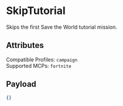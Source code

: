 # SkipTutorial
Skips the first Save the World tutorial mission.

## Attributes
Compatible Profiles: `campaign`  
Supported MCPs: `fortnite`

## Payload
```json
{}
```